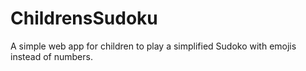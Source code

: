 # ChildrensSudoku
A simple web app for children to play a simplified Sudoko with emojis instead of numbers.
